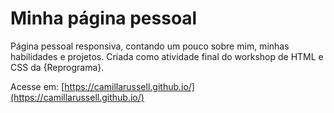# Minha página pessoal
Página pessoal responsiva, contando um pouco sobre mim, minhas habilidades e projetos.
Criada como atividade final do workshop de HTML e CSS da {Reprograma}.

Acesse em:
[https://camillarussell.github.io/](https://camillarussell.github.io/)
